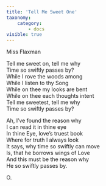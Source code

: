 ```yaml
---
title: 'Tell Me Sweet One'
taxonomy:
    category:
        - docs
visible: true
---
```


<div class="author">Miss Flaxman</div>

Tell me sweet on, tell me why  
Time so swiftly passes by?  
While I rove the woods among  
While I listen to thy Song  
While on thee my looks are bent  
While on thee each thoughts intent  
Tell me sweetest, tell me why  
Time so swiftly passes by?  
  
Ah, I’ve found the reason why  
I can read it in thine eye  
In thine Eye, love’s truest book  
Where for truth I always look  
It says, why time so swiftly can move  
Is, that he borrows wings of Love  
And this must be the reason why  
He so swiftly passes by.   
  
O.